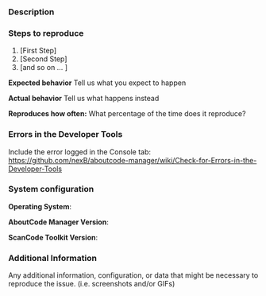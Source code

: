 ### Description

### Steps to reproduce
1. [First Step]
2. [Second Step]
3. [and so on ... ]

**Expected behavior**
Tell us what you expect to happen

**Actual behavior**
Tell us what happens instead

**Reproduces how often:** 
What percentage of the time does it reproduce?

### Errors in the Developer Tools
Include the error logged in the Console tab: https://github.com/nexB/aboutcode-manager/wiki/Check-for-Errors-in-the-Developer-Tools

### System configuration
**Operating System**:

**AboutCode Manager Version**:

**ScanCode Toolkit Version**:

### Additional Information
Any additional information, configuration, or data that might be necessary to reproduce the issue. (i.e. screenshots and/or GIFs)